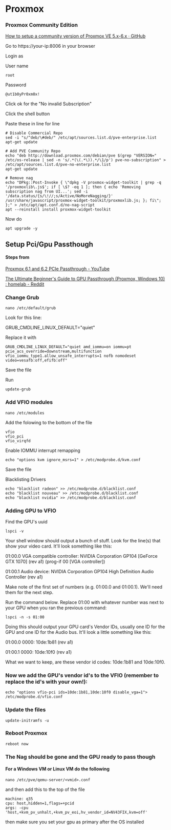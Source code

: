 # Proxmox
### Proxmox Community Edition
[How to setup a community version of Proxmox VE 5.x-6.x · GitHub](https://gist.github.com/whiskerz007/53c6aa5d624154bacbbc54880e1e3b2a)

Go to https://your-ip:8006 in your browser

Login as

User name

```root```

Password

```@ut1b0yPr0xm0x!```

Click ok for the "No invalid Subscription"

Click the shell button

Paste these in line for line

```
# Disable Commercial Repo
sed -i "s/^deb/\#deb/" /etc/apt/sources.list.d/pve-enterprise.list
apt-get update

# Add PVE Community Repo
echo "deb http://download.proxmox.com/debian/pve $(grep "VERSION=" /etc/os-release | sed -n 's/.*(\(.*\)).*/\1/p') pve-no-subscription" > /etc/apt/sources.list.d/pve-no-enterprise.list
apt-get update

# Remove nag
echo "DPkg::Post-Invoke { \"dpkg -V proxmox-widget-toolkit | grep -q '/proxmoxlib\.js$'; if [ \$? -eq 1 ]; then { echo 'Removing subscription nag from UI...'; sed -i '/data.status/{s/\!//;s/Active/NoMoreNagging/}' /usr/share/javascript/proxmox-widget-toolkit/proxmoxlib.js; }; fi\"; };" > /etc/apt/apt.conf.d/no-nag-script
apt --reinstall install proxmox-widget-toolkit
```
Now do

```apt upgrade -y```

## Setup Pci/Gpu Passthough
#### Steps from
[Proxmox 6.1 and 6.2 PCIe Passthrough - YouTube](https://youtu.be/_fkKIMF3HZw?t=480)

[The Ultimate Beginner's Guide to GPU Passthrough (Proxmox, Windows 10) : homelab - Reddit](https://www.reddit.com/r/homelab/comments/b5xpua/the_ultimate_beginners_guide_to_gpu_passthrough/)

### Change Grub
```nano /etc/default/grub```

Look for this line:

GRUB_CMDLINE_LINUX_DEFAULT="quiet"

Replace it with

```GRUB_CMDLINE_LINUX_DEFAULT="quiet amd_iommu=on iommu=pt pcie_acs_override=downstream,multifunction vfio_iommu_type1.allow_unsafe_interrupts=1 nofb nomodeset video=vesafb:off,efifb:off"```

Save the file

Run 

```update-grub```

### Add VFIO modules

```nano /etc/modules```

Add the folowing to the bottom of the file

```
vfio
vfio_pci
vfio_virqfd
```

Enable IOMMU interrupt remapping

```echo "options kvm ignore_msrs=1" > /etc/modprobe.d/kvm.conf```

Save the file

Blacklisting Drivers

```
echo "blacklist radeon" >> /etc/modprobe.d/blacklist.conf
echo "blacklist nouveau" >> /etc/modprobe.d/blacklist.conf
echo "blacklist nvidia" >> /etc/modprobe.d/blacklist.conf
```
### Adding GPU to VFIO
Find the GPU's uuid

```lspci -v```
    
Your shell window should output a bunch of stuff. Look for the line(s) that show your video card. It'll look something like this:

01:00.0 VGA compatible controller: NVIDIA Corporation GP104 [GeForce GTX 1070] (rev a1) (prog-if 00 [VGA controller])

01:00.1 Audio device: NVIDIA Corporation GP104 High Definition Audio Controller (rev a1)

Make note of the first set of numbers (e.g. 01:00.0 and 01:00.1). We'll need them for the next step.

Run the command below. Replace 01:00 with whatever number was next to your GPU when you ran the previous command:

```lspci -n -s 01:00```

Doing this should output your GPU card's Vendor IDs, usually one ID for the GPU and one ID for the Audio bus. It'll look a little something like this:

01:00.0 0000: 10de:1b81 (rev a1)

01:00.1 0000: 10de:10f0 (rev a1)

What we want to keep, are these vendor id codes: 10de:1b81 and 10de:10f0.

### Now we add the GPU's vendor id's to the VFIO (remember to replace the id's with your own!):

```echo "options vfio-pci ids=10de:1b81,10de:10f0 disable_vga=1"> /etc/modprobe.d/vfio.conf```

### Update the files

```update-initramfs -u```

### Reboot Proxmox

```reboot now```


### The Nag should be gone and the GPU ready to pass though

#### For a Windows VM or Linux VM do the following
```nano /etc/pve/qemu-server/<vmid>.conf```

and then add this to the top of the file

```
machine: q35
cpu: host,hidden=1,flags=+pcid
args: -cpu 'host,+kvm_pv_unhalt,+kvm_pv_eoi,hv_vendor_id=NV43FIX,kvm=off'
```

then make sure you set your gpu as primary after the OS installed
